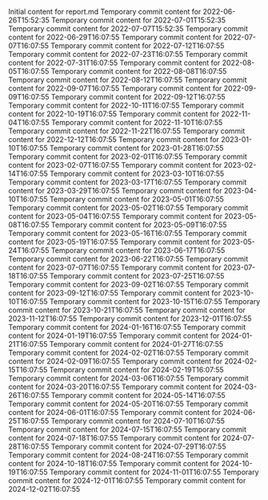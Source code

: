 Initial content for report.md
Temporary commit content for 2022-06-26T15:52:35
Temporary commit content for 2022-07-01T15:52:35
Temporary commit content for 2022-07-07T15:52:35
Temporary commit content for 2022-06-29T16:07:55
Temporary commit content for 2022-07-07T16:07:55
Temporary commit content for 2022-07-12T16:07:55
Temporary commit content for 2022-07-23T16:07:55
Temporary commit content for 2022-07-31T16:07:55
Temporary commit content for 2022-08-05T16:07:55
Temporary commit content for 2022-08-08T16:07:55
Temporary commit content for 2022-08-12T16:07:55
Temporary commit content for 2022-09-07T16:07:55
Temporary commit content for 2022-09-09T16:07:55
Temporary commit content for 2022-09-12T16:07:55
Temporary commit content for 2022-10-11T16:07:55
Temporary commit content for 2022-10-19T16:07:55
Temporary commit content for 2022-11-04T16:07:55
Temporary commit content for 2022-11-10T16:07:55
Temporary commit content for 2022-11-22T16:07:55
Temporary commit content for 2022-12-12T16:07:55
Temporary commit content for 2023-01-10T16:07:55
Temporary commit content for 2023-01-28T16:07:55
Temporary commit content for 2023-02-01T16:07:55
Temporary commit content for 2023-02-07T16:07:55
Temporary commit content for 2023-02-14T16:07:55
Temporary commit content for 2023-03-10T16:07:55
Temporary commit content for 2023-03-17T16:07:55
Temporary commit content for 2023-03-29T16:07:55
Temporary commit content for 2023-04-10T16:07:55
Temporary commit content for 2023-05-01T16:07:55
Temporary commit content for 2023-05-02T16:07:55
Temporary commit content for 2023-05-04T16:07:55
Temporary commit content for 2023-05-08T16:07:55
Temporary commit content for 2023-05-09T16:07:55
Temporary commit content for 2023-05-16T16:07:55
Temporary commit content for 2023-05-19T16:07:55
Temporary commit content for 2023-05-24T16:07:55
Temporary commit content for 2023-06-17T16:07:55
Temporary commit content for 2023-06-22T16:07:55
Temporary commit content for 2023-07-07T16:07:55
Temporary commit content for 2023-07-18T16:07:55
Temporary commit content for 2023-07-25T16:07:55
Temporary commit content for 2023-09-02T16:07:55
Temporary commit content for 2023-09-12T16:07:55
Temporary commit content for 2023-10-10T16:07:55
Temporary commit content for 2023-10-15T16:07:55
Temporary commit content for 2023-10-21T16:07:55
Temporary commit content for 2023-11-12T16:07:55
Temporary commit content for 2023-12-01T16:07:55
Temporary commit content for 2024-01-16T16:07:55
Temporary commit content for 2024-01-19T16:07:55
Temporary commit content for 2024-01-21T16:07:55
Temporary commit content for 2024-01-27T16:07:55
Temporary commit content for 2024-02-02T16:07:55
Temporary commit content for 2024-02-09T16:07:55
Temporary commit content for 2024-02-15T16:07:55
Temporary commit content for 2024-02-19T16:07:55
Temporary commit content for 2024-03-06T16:07:55
Temporary commit content for 2024-03-20T16:07:55
Temporary commit content for 2024-03-26T16:07:55
Temporary commit content for 2024-05-14T16:07:55
Temporary commit content for 2024-05-20T16:07:55
Temporary commit content for 2024-06-01T16:07:55
Temporary commit content for 2024-06-25T16:07:55
Temporary commit content for 2024-07-10T16:07:55
Temporary commit content for 2024-07-15T16:07:55
Temporary commit content for 2024-07-18T16:07:55
Temporary commit content for 2024-07-28T16:07:55
Temporary commit content for 2024-07-29T16:07:55
Temporary commit content for 2024-08-24T16:07:55
Temporary commit content for 2024-10-18T16:07:55
Temporary commit content for 2024-10-19T16:07:55
Temporary commit content for 2024-11-01T16:07:55
Temporary commit content for 2024-12-01T16:07:55
Temporary commit content for 2024-12-02T16:07:55
